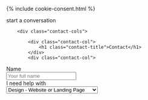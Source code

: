 {% include cookie-consent.html %}
<div class="container">
    <div class="start-conversation">
        <p class="h2-text">start a conversation</p>
    </div>
</div>

<section id="contact-form">
    <div class="container">

        <div class="contact-cols">

            <div class="contact-col">
                <h1 class="contact-title">Contact</h1>
            </div>
            <div class="contact-col">
<form
  action="https://formspree.io/f/{{ site.env.SOME_KEY }}"
  method="POST"
>                    <div class="form-cols">
                        <div class="form-col">
                            <div class="form-group">
                                <label for="exampleInputName">Name</label>
                                <br>
                                <input type="text" name="name" class="form-control" placeholder="Your full name"
                                    required="required">
                            </div>
                            <label for="exampleInputName">I need help with</label>
                            <br>
                            <select class="form-control" name="platform" required="required">
                                <option>Design - Website or Landing Page</option>
                                <option>Illustration & Branding</option>
                                <option>Development - Frontend/Backend</option>
                                <option>Design & Development - Ecommerce</option>

                            </select>
                        </div>
                        <div class="form-col">

                            <div class="form-group">
                                <label for="exampleInputEmail1" required="required">Email</label>
                                <br>
                                <input type="email" name="email" class="form-control" id="exampleInputEmail1"
                                    aria-describedby="emailHelp" placeholder="Your email">
                            </div>
                            <label for="exampleFormControlSelect1">My budget</label>
                            <br>
                            <select class="form-control" id="exampleFormControlSelect1" name="platform"
                                required="required">
                                <option>$2,500 - $5,000</option>
                                <option>$5,000 - $15,000</option>
                                <option>$15,000 - $25,000</option>
                                <option>Over $25,000</option>

                            </select>

                        </div>
                    </div>
                    <div class="form-group">
                        <button type="submit" class="get-in-touch-btn">Get in touch</button>
                        </div>
                </form>
            </div>

        </div>

    </div>

</section>